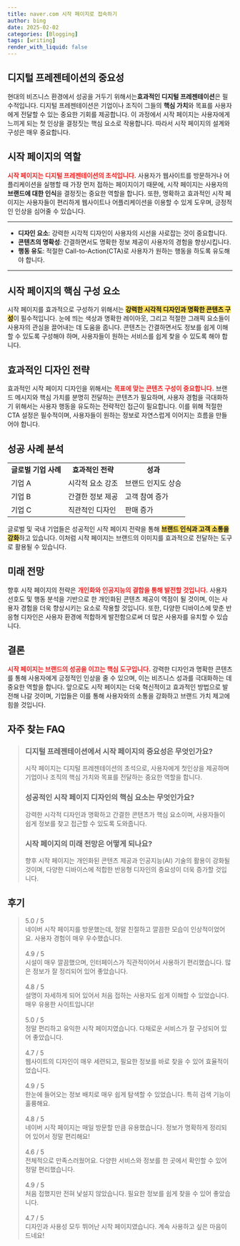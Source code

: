 ```yaml
---
title: naver.com 시작 페이지로 접속하기
author: bing
date: 2025-02-02
categories: [Blogging]
tags: [writing]
render_with_liquid: false
---
```



<h2 id='디지털 프레젠테이션의 중요성'>디지털 프레젠테이션의 중요성</h2>

<p>현대의 비즈니스 환경에서 성공을 거두기 위해서는<strong><b>효과적인 디지털 프레젠테이션</b></strong>은 필수적입니다. 디지털 프레젠테이션은 기업이나 조직이 그들의 <b>핵심 가치</b>와 목표를 사용자에게 전달할 수 있는 중요한 기회를 제공합니다. 이 과정에서 시작 페이지는 사용자에게 느끼게 되는 첫 인상을 결정짓는 핵심 요소로 작용합니다. 따라서 시작 페이지의 설계와 구성은 매우 중요합니다.</p>

<h2 id='시작 페이지의 역할'>시작 페이지의 역할</h2>

<p><b><span style="color: #ee2323;">시작 페이지는 디지털 프레젠테이션의 초석입니다.</span></b> 사용자가 웹사이트를 방문하거나 어플리케이션을 실행할 때 가장 먼저 접하는 페이지이기 때문에, 시작 페이지는 사용자의 <b>브랜드에 대한 인식</b>을 결정짓는 중요한 역할을 합니다. 또한, 명확하고 효과적인 시작 페이지는 사용자들이 편리하게 웹사이트나 어플리케이션을 이용할 수 있게 도우며, 긍정적인 인상을 심어줄 수 있습니다.</p>

<hr />

<ul>
    <li><b>디자인 요소</b>: 강력한 시각적 디자인이 사용자의 시선을 사로잡는 것이 중요합니다.</li>
    <li><b>콘텐츠의 명확성</b>: 간결하면서도 명확한 정보 제공이 사용자의 경험을 향상시킵니다.</li>
    <li><b>행동 유도</b>: 적절한 Call-to-Action(CTA)로 사용자가 원하는 행동을 하도록 유도해야 합니다.</li>
</ul>

<hr />

<h2 id='시작 페이지의 핵심 구성 요소'>시작 페이지의 핵심 구성 요소</h2>

<p>시작 페이지를 효과적으로 구성하기 위해서는 <b><span style="background-color: #ffe066;">강력한 시각적 디자인과 명확한 콘텐츠 구성</span></b>이 필수적입니다. 눈에 띄는 색상과 명확한 레이아웃, 그리고 적절한 그래픽 요소들이 사용자의 관심을 끌어내는 데 도움을 줍니다. 콘텐츠는 간결하면서도 정보를 쉽게 이해할 수 있도록 구성해야 하며, 사용자들이 원하는 서비스를 쉽게 찾을 수 있도록 해야 합니다.</p>

<h2 id='효과적인 디자인 전략'>효과적인 디자인 전략</h2>

<p>효과적인 시작 페이지 디자인을 위해서는 <b><span style="color: #ee2323;">목표에 맞는 콘텐츠 구성이 중요합니다.</span></b> 브랜드 메시지와 핵심 가치를 분명히 전달하는 콘텐츠가 필요하며, 사용자 경험을 극대화하기 위해서는 사용자 행동을 유도하는 전략적인 접근이 필요합니다. 이를 위해 적절한 CTA 설정은 필수적이며, 사용자들이 원하는 정보로 자연스럽게 이어지는 흐름을 만들어야 합니다.</p>

<h2 id='성공 사례 분석'>성공 사례 분석</h2>

<table>
    <tr>
        <td style="text-align: center; height: 17px;"><b>글로벌 기업 사례</b></td>
        <td style="text-align: center; height: 17px;"><b>효과적인 전략</b></td>
        <td style="text-align: center; height: 17px;"><b>성과</b></td>
    </tr>
    <tr>
        <td>기업 A</td>
        <td>시각적 요소 강조</td>
        <td>브랜드 인지도 상승</td>
    </tr>
    <tr>
        <td>기업 B</td>
        <td>간결한 정보 제공</td>
        <td>고객 참여 증가</td>
    </tr>
    <tr>
        <td>기업 C</td>
        <td>직관적인 디자인</td>
        <td>판매 증가</td>
    </tr>
</table>

<p>글로벌 및 국내 기업들은 성공적인 시작 페이지 전략을 통해 <b><span style="background-color: #ffe066;">브랜드 인식과 고객 소통을 강화</span></b>하고 있습니다. 이처럼 시작 페이지는 브랜드의 이미지를 효과적으로 전달하는 도구로 활용될 수 있습니다.</p>

<h2 id='미래 전망'>미래 전망</h2>

<p>향후 시작 페이지의 전략은 <b><span style="color: #ee2323;">개인화와 인공지능의 결합을 통해 발전할 것입니다.</span></b> 사용자 선호도 및 행동 분석을 기반으로 한 개인화된 콘텐츠 제공이 역점이 될 것이며, 이는 사용자 경험을 더욱 향상시키는 요소로 작용할 것입니다. 또한, 다양한 디바이스에 맞춘 반응형 디자인은 사용자 환경에 적합하게 발전함으로써 더 많은 사용자를 유치할 수 있습니다.</p>

<h2 id='결론'>결론</h2>

<p><b><span style="color: #ee2323;">시작 페이지는 브랜드의 성공을 이끄는 핵심 도구입니다.</span></b> 강력한 디자인과 명확한 콘텐츠를 통해 사용자에게 긍정적인 인상을 줄 수 있으며, 이는 비즈니스 성과를 극대화하는 데 중요한 역할을 합니다. 앞으로도 시작 페이지는 더욱 혁신적이고 효과적인 방법으로 발전해 나갈 것이며, 기업들은 이를 통해 사용자와의 소통을 강화하고 브랜드 가치 제고에 힘쓸 것입니다.</p>


<h2 id='자주_찾는_FAQ'>자주 찾는 FAQ</h2>
<div itemscope="" itemtype="https://schema.org/FAQPage"> 
<blockquote> 
<div itemscope="" itemprop="mainEntity" itemtype="https://schema.org/Question"> 
<h3 itemprop="name">디지털 프레젠테이션에서 시작 페이지의 중요성은 무엇인가요?</h3> 
<div itemscope="" itemprop="acceptedAnswer" itemtype="https://schema.org/Answer"> 
<span itemprop="text"> 
<p>시작 페이지는 디지털 프레젠테이션의 초석으로, 사용자에게 첫인상을 제공하며 기업이나 조직의 핵심 가치와 목표를 전달하는 중요한 역할을 합니다.</p> 
</span> 
</div> 
</div> 

<div itemscope="" itemprop="mainEntity" itemtype="https://schema.org/Question"> 
<h3 itemprop="name">성공적인 시작 페이지 디자인의 핵심 요소는 무엇인가요?</h3> 
<div itemscope="" itemprop="acceptedAnswer" itemtype="https://schema.org/Answer"> 
<span itemprop="text"> 
<p>강력한 시각적 디자인과 명확하고 간결한 콘텐츠가 핵심 요소이며, 사용자들이 쉽게 정보를 찾고 접근할 수 있도록 도와줍니다.</p> 
</span> 
</div> 
</div> 

<div itemscope="" itemprop="mainEntity" itemtype="https://schema.org/Question"> 
<h3 itemprop="name">시작 페이지의 미래 전망은 어떻게 되나요?</h3> 
<div itemscope="" itemprop="acceptedAnswer" itemtype="https://schema.org/Answer"> 
<span itemprop="text"> 
<p>향후 시작 페이지는 개인화된 콘텐츠 제공과 인공지능(AI) 기술의 활용이 강화될 것이며, 다양한 디바이스에 적합한 반응형 디자인의 중요성이 더욱 증가할 것입니다.</p> 
</span> 
</div> 
</div> 
</blockquote> 
</div>
<h2 id='후기'>후기</h2>
<div itemscope itemtype="https://schema.org/Product">
  <blockquote>
  <div itemprop="review" itemscope itemtype="https://schema.org/Review">
      <div itemprop="reviewRating" itemscope itemtype="https://schema.org/Rating"> <span itemprop="ratingValue">5.0</span> / <span itemprop="bestRating">5</span> </div>
      <span itemprop="reviewBody">네이버 시작 페이지를 방문했는데, 정말 친절하고 깔끔한 모습이 인상적이었어요. 사용자 경험이 매우 우수했습니다.</span>
  </div>
  <br>
  <div itemprop="review" itemscope itemtype="https://schema.org/Review">
      <div itemprop="reviewRating" itemscope itemtype="https://schema.org/Rating"> <span itemprop="ratingValue">4.9</span> / <span itemprop="bestRating">5</span> </div>
      <span itemprop="reviewBody">시설이 매우 깔끔했으며, 인터페이스가 직관적이어서 사용하기 편리했습니다. 많은 정보가 잘 정리되어 있어 좋았습니다.</span>
  </div>
  <br>
  <div itemprop="review" itemscope itemtype="https://schema.org/Review">
      <div itemprop="reviewRating" itemscope itemtype="https://schema.org/Rating"> <span itemprop="ratingValue">4.8</span> / <span itemprop="bestRating">5</span> </div>
      <span itemprop="reviewBody">설명이 자세하게 되어 있어서 처음 접하는 사용자도 쉽게 이해할 수 있었습니다. 매우 유용한 사이트입니다!</span>
  </div>
  <br>
  <div itemprop="review" itemscope itemtype="https://schema.org/Review">
      <div itemprop="reviewRating" itemscope itemtype="https://schema.org/Rating"> <span itemprop="ratingValue">5.0</span> / <span itemprop="bestRating">5</span> </div>
      <span itemprop="reviewBody">정말 편리하고 유익한 시작 페이지였습니다. 다채로운 서비스가 잘 구성되어 있어 좋았습니다.</span>
  </div>
  <br>
  <div itemprop="review" itemscope itemtype="https://schema.org/Review">
      <div itemprop="reviewRating" itemscope itemtype="https://schema.org/Rating"> <span itemprop="ratingValue">4.7</span> / <span itemprop="bestRating">5</span> </div>
      <span itemprop="reviewBody">웹사이트의 디자인이 매우 세련되고, 필요한 정보를 바로 찾을 수 있어 효율적이었습니다.</span>
  </div>
  <br>
  <div itemprop="review" itemscope itemtype="https://schema.org/Review">
      <div itemprop="reviewRating" itemscope itemtype="https://schema.org/Rating"> <span itemprop="ratingValue">4.9</span> / <span itemprop="bestRating">5</span> </div>
      <span itemprop="reviewBody">한눈에 들어오는 정보 배치로 매우 쉽게 탐색할 수 있었습니다. 특히 검색 기능이 훌륭해요.</span>
  </div>
  <br>
  <div itemprop="review" itemscope itemtype="https://schema.org/Review">
      <div itemprop="reviewRating" itemscope itemtype="https://schema.org/Rating"> <span itemprop="ratingValue">4.8</span> / <span itemprop="bestRating">5</span> </div>
      <span itemprop="reviewBody">네이버 시작 페이지는 매일 방문할 만큼 유용했습니다. 정보가 명확하게 정리되어 있어서 정말 편리해요!</span>
  </div>
  <br>
  <div itemprop="review" itemscope itemtype="https://schema.org/Review">
      <div itemprop="reviewRating" itemscope itemtype="https://schema.org/Rating"> <span itemprop="ratingValue">4.6</span> / <span itemprop="bestRating">5</span> </div>
      <span itemprop="reviewBody">전체적으로 만족스러웠어요. 다양한 서비스와 정보를 한 곳에서 확인할 수 있어 정말 편리했습니다.</span>
  </div>
  <br>
  <div itemprop="review" itemscope itemtype="https://schema.org/Review">
      <div itemprop="reviewRating" itemscope itemtype="https://schema.org/Rating"> <span itemprop="ratingValue">4.9</span> / <span itemprop="bestRating">5</span> </div>
      <span itemprop="reviewBody">처음 접했지만 전혀 낯설지 않았습니다. 필요한 정보를 쉽게 찾을 수 있어 좋았습니다.</span>
  </div>
  <br>
  <div itemprop="review" itemscope itemtype="https://schema.org/Review">
      <div itemprop="reviewRating" itemscope itemtype="https://schema.org/Rating"> <span itemprop="ratingValue">4.7</span> / <span itemprop="bestRating">5</span> </div>
      <span itemprop="reviewBody">디자인과 사용성 모두 뛰어난 시작 페이지였습니다. 계속 사용하고 싶은 마음이 드네요!</span>
  </div>
  </blockquote>
</div>
